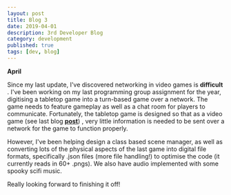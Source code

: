 ```yaml
---
layout: post
title: Blog 3
date: 2019-04-01
description: 3rd Developer Blog
category: development
published: true
tags: [dev, blog]
---
```


<b>April</b>

Since my last update, I've discovered networking in video games is <b> difficult </b>.
I've been working on my last programming group assignment for the year, digitising a tabletop game into a turn-based game over a network.
The game needs to feature gameplay as well as a chat room for players to communicate. 
Fortunately, the tabletop game is designed so that as a video game (see last blog **[post](https://mikeratcliffe97.github.io/DevBlog2/)**) , very little information is needed to be sent over a network for the game to function properly. 

However, I've been helping design a class based scene manager, as well as converting lots of the physical aspects of the last game into digital file formats, specifically .json files (more file handling!) to optimise the code (it currently reads in 60+ .pngs). We also have audio implemented with some spooky scifi music. 

Really looking forward to finishing it off!
